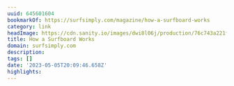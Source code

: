 ```yaml
---
uuid: 645601604
bookmarkOf: https://surfsimply.com/magazine/how-a-surfboard-works
category: link
headImage: https://cdn.sanity.io/images/dwi8l06j/production/76c743a221fa986532157c2e08747a8491bdf347-1200x800.jpg?rect=0,85,1200,630&w=1200&h=630
title: How a Surfboard Works
domain: surfsimply.com
description:
tags: []
date: '2023-05-05T20:09:46.658Z'
highlights:
---
```



